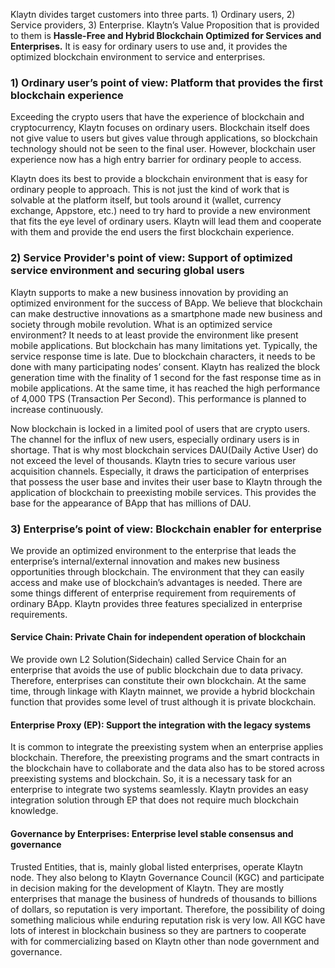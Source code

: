 Klaytn divides target customers into three parts. 1) Ordinary users, 2) Service providers, 3) Enterprise. Klaytn’s Value Proposition that is provided to them is **Hassle-Free and Hybrid Blockchain Optimized for Services and Enterprises.** It is easy for ordinary users to use and, it provides the optimized blockchain environment to service and enterprises.

### 1) Ordinary user’s point of view: Platform that provides the first blockchain experience

Exceeding the crypto users that have the experience of blockchain and cryptocurrency, Klaytn focuses on ordinary users. Blockchain itself does not give value to users but gives value through applications, so blockchain technology should not be seen to the final user. However, blockchain user experience now has a high entry barrier for ordinary people to access.

Klaytn does its best to provide a blockchain environment that is easy for ordinary people to approach. This is not just the kind of work that is solvable at the platform itself, but tools around it (wallet, currency exchange, Appstore, etc.) need to try hard to provide a new environment that fits the eye level of ordinary users. Klaytn will lead them and cooperate with them and provide the end users the first blockchain experience.

### 2) Service Provider's point of view: Support of optimized service environment and securing global users

Klaytn supports to make a new business innovation by providing an optimized environment for the success of BApp. We believe that blockchain can make destructive innovations as a smartphone made new business and society through mobile revolution. What is an optimized service environment? It needs to at least provide the environment like present mobile applications. But blockchain has many limitations yet. Typically, the service response time is late. Due to blockchain characters, it needs to be done with many participating nodes’ consent. Klaytn has realized the block generation time with the finality of 1 second for the fast response time as in mobile applications. At the same time, it has reached the high performance of 4,000 TPS (Transaction Per Second). This performance is planned to increase continuously.

Now blockchain is locked in a limited pool of users that are crypto users. The channel for the influx of new users, especially ordinary users is in shortage. That is why most blockchain services DAU(Daily Active User) do not exceed the level of thousands. Klaytn tries to secure various user acquisition channels. Especially, it draws the participation of enterprises that possess the user base and invites their user base to Klaytn through the application of blockchain to preexisting mobile services. This provides the base for the appearance of BApp that has millions of DAU.

### 3) Enterprise’s point of view: Blockchain enabler for enterprise

We provide an optimized environment to the enterprise that leads the enterprise’s internal/external innovation and makes new business opportunities through blockchain. The environment that they can easily access and make use of blockchain’s advantages is needed. There are some things different of enterprise requirement from requirements of ordinary BApp. Klaytn provides three features specialized in enterprise requirements.

#### Service Chain: Private Chain for independent operation of blockchain

We provide own L2 Solution(Sidechain) called Service Chain for an enterprise that avoids the use of public blockchain due to data privacy. Therefore, enterprises can constitute their own blockchain. At the same time, through linkage with Klaytn mainnet, we provide a hybrid blockchain function that provides some level of trust although it is private blockchain.

#### Enterprise Proxy (EP): Support the integration with the legacy systems

It is common to integrate the preexisting system when an enterprise applies blockchain. Therefore, the preexisting programs and the smart contracts in the blockchain have to collaborate and the data also has to be stored across preexisting systems and blockchain. So, it is a necessary task for an enterprise to integrate two systems seamlessly. Klaytn provides an easy integration solution through EP that does not require much blockchain knowledge.

#### Governance by Enterprises: Enterprise level stable consensus and governance

Trusted Entities, that is, mainly global listed enterprises, operate Klaytn node. They also belong to Klaytn Governance Council (KGC) and participate in decision making for the development of Klaytn. They are mostly enterprises that manage the business of hundreds of thousands to billions of dollars, so reputation is very important. Therefore, the possibility of doing something malicious while enduring reputation risk is very low. All KGC have lots of interest in blockchain business so they are partners to cooperate with for commercializing based on Klaytn other than node government and governance.
